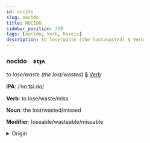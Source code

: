 ```yaml
---
id: nocîdo
slug: nocîdo
title: NOCÎDO
sidebar_position: 729
tags: [nocîdo, Verb, Koreic]
description: to lose/waste (the lost/wasted) § Verb
---
```


### nocîdo&emsp;<span kind="abugida">ƨꞇɟʌ</span>

*to lose/waste (the lost/wasted)* **§** [Verb](../../tags/Verb)

**IPA**: /ˈnɑ.t͡ɕi.dɑ/

**Verb**: to lose/waste/miss

**Noun**: the lost/wasted/missed

**Modifier**: loseable/wasteable/missable

<details>
    <summary>Origin</summary>
    Korean 놓치다 notchida [no̞t̚t͡ɕʰida̠]<br/>
    <em>Koreic Language Family</em>
</details>